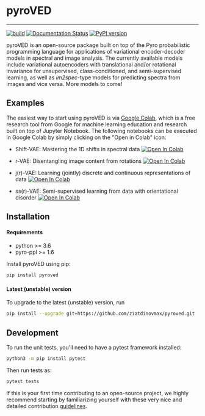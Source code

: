 # pyroVED

---
[![build](https://github.com/ziatdinovmax/pyroVED/actions/workflows/actions.yml/badge.svg)](https://github.com/ziatdinovmax/pyroVED/actions/workflows/actions.yml)
[![Documentation Status](https://readthedocs.org/projects/pyroved/badge/?version=latest)](https://pyroved.readthedocs.io/en/latest/README.html)
[![PyPI version](https://badge.fury.io/py/pyroved.svg)](https://badge.fury.io/py/pyroved)

pyroVED is an open-source package built on top of the Pyro probabilistic programming language for applications of variational encoder-decoder models in spectral and image analysis. The currently available models include variational autoencoders with translational and/or rotational invariance for unsupervised, class-conditioned, and semi-supervised learning, as well as *im2spec*-type models for predicting spectra from images and vice versa.
More models to come!

## Examples
The easiest way to start using pyroVED is via [Google Colab](https://colab.research.google.com/notebooks/intro.ipynb), which is a free research tool from Google for machine learning education and research built on top of Jupyter Notebook. The following notebooks can be executed in Google Colab by simply clicking on the "Open in Colab" icon:

*   Shift-VAE: Mastering the 1D shifts in spectral data [![Open In Colab](https://colab.research.google.com/assets/colab-badge.svg)](https://colab.research.google.com/github/ziatdinovmax/pyroVED/blob/master/examples/shiftVAE.ipynb)

*   r-VAE: Disentangling image content from rotations [![Open In Colab](https://colab.research.google.com/assets/colab-badge.svg)](https://colab.research.google.com/github/ziatdinovmax/pyroVED/blob/master/examples/rVAE.ipynb)

*   j(r)-VAE: Learning (jointly) discrete and continuous representations of data [![Open In Colab](https://colab.research.google.com/assets/colab-badge.svg)](https://colab.research.google.com/github/ziatdinovmax/pyroVED/blob/main/examples/jrVAE.ipynb)

*   ss(r)-VAE: Semi-supervised learning from data with orientational disorder [![Open In Colab](https://colab.research.google.com/assets/colab-badge.svg)](https://colab.research.google.com/github/ziatdinovmax/pyroVED/blob/main/examples/ssrVAE.ipynb)

## Installation

#### Requirements
*   python >= 3.6
*   pyro-ppl >= 1.6

Install pyroVED using pip:

```bash
pip install pyroved
```

#### Latest (unstable) version

To upgrade to the latest (unstable) version, run

```bash
pip install --upgrade git+https://github.com/ziatdinovmax/pyroved.git
```

## Development

To run the unit tests, you'll need to have a pytest framework installed:

```bash
python3 -m pip install pytest
```

Then run tests as:

```bash
pytest tests
```

If this is your first time contributing to an open-source project, we highly recommend starting by familiarizing yourself with these very nice and detailed contribution [guidelines](https://github.com/firstcontributions/first-contributions).
